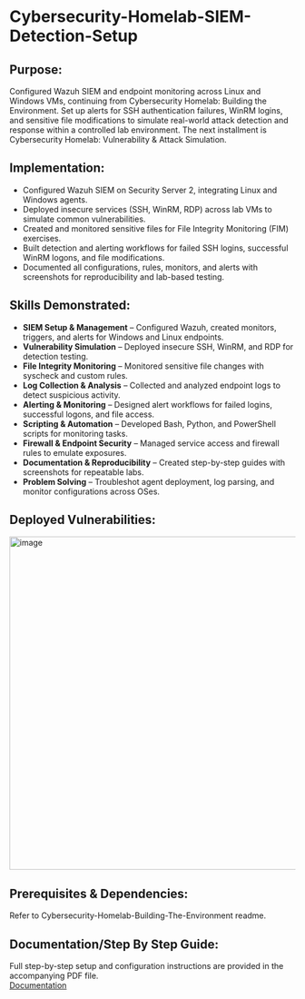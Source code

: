 # Cybersecurity-Homelab-SIEM-Detection-Setup
## Purpose:
Configured Wazuh SIEM and endpoint monitoring across Linux and Windows VMs, continuing from Cybersecurity Homelab: Building the Environment. Set up alerts for SSH authentication failures, WinRM logins, and sensitive file modifications to simulate real-world attack detection and response within a controlled lab environment. The next installment is Cybersecurity Homelab: Vulnerability & Attack Simulation.

## Implementation:
- Configured Wazuh SIEM on Security Server 2, integrating Linux and Windows agents.
- Deployed insecure services (SSH, WinRM, RDP) across lab VMs to simulate common vulnerabilities.
- Created and monitored sensitive files for File Integrity Monitoring (FIM) exercises.
- Built detection and alerting workflows for failed SSH logins, successful WinRM logons, and file modifications.
- Documented all configurations, rules, monitors, and alerts with screenshots for reproducibility and lab-based testing.

## Skills Demonstrated:
- **SIEM Setup & Management** – Configured Wazuh, created monitors, triggers, and alerts for Windows and Linux endpoints.
- **Vulnerability Simulation** – Deployed insecure SSH, WinRM, and RDP for detection testing.
- **File Integrity Monitoring** – Monitored sensitive file changes with syscheck and custom rules.
- **Log Collection & Analysis** – Collected and analyzed endpoint logs to detect suspicious activity.
- **Alerting & Monitoring** – Designed alert workflows for failed logins, successful logons, and file access.
- **Scripting & Automation** – Developed Bash, Python, and PowerShell scripts for monitoring tasks.
- **Firewall & Endpoint Security** – Managed service access and firewall rules to emulate exposures.
- **Documentation & Reproducibility** – Created step-by-step guides with screenshots for repeatable labs.
- **Problem Solving** – Troubleshot agent deployment, log parsing, and monitor configurations across OSes.

## Deployed Vulnerabilities:
<img width="867" height="587" alt="image" src="https://github.com/user-attachments/assets/b8f4c63b-4d5d-4da0-8cac-ac8b61c9d0bb" />

## Prerequisites & Dependencies:
Refer to Cybersecurity-Homelab-Building-The-Environment readme.

## Documentation/Step By Step Guide:
Full step-by-step setup and configuration instructions are provided in the accompanying PDF file.  
[Documentation](Cybersecurity-Homelab-SIEM-&-Detection-Setup%20Documentation.pdf)
